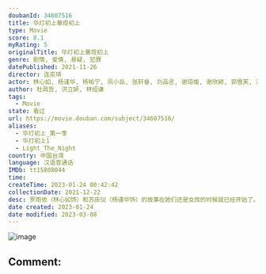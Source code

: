 ```yaml
---
doubanId: 34607516
title: 华灯初上華燈初上
type: Movie
score: 8.1
myRating: 5
originalTitle: 华灯初上華燈初上
genre: 剧情, 爱情, 悬疑, 犯罪
datePublished: 2021-11-26
director: 连奕琦
actor: 林心如, 杨谨华, 杨祐宁, 凤小岳, 张轩睿, 刘品言, 谢琼煖, 谢欣颖, 郭雪芙, 江宜蓉, 胡玮杰, 章广辰, 谢雨芝, 刘敬, 霍建华, 郑元畅, 王柏杰, 修杰楷, 李李仁, 加贺美智久, 屈中恒, 林𬀩恒, 任容萱, 许光汉, 沈孟生, 王月, 温升豪, 蔡君茹, 马念先, 海裕芬, 钟承翰, 陈博正, 范瑞君, 林哲熹, 宋柏纬, 应采灵, 北村丰晴, 郭文颐, 吴昆达, 林柏宏, 王渝萱, 林禹, 朱宥丞
author: 杜政哲, 洪立妍, 林绍谦
tags:
  - Movie
state: 看过
url: https://movie.douban.com/subject/34607516/
aliases:
  - 华灯初上_第一季
  - 华灯初上1
  - Light_The_Night
country: 中国台湾
language: 汉语普通话
IMDb: tt15808044
time: 
createTime: 2023-01-24 00:42:42
collectionDate: 2021-12-22
desc: 罗雨侬（林心如饰）和苏庆仪（杨谨华饰）的故事在她们还是女孩的时候就已经开始了。生长背景与个性天差地别的两人，命运却将她们紧紧绑在一起她们合力顶下一间在林森北路条通的酒店“光”。原本以为这家店将...
date created: 2023-01-24
date modified: 2023-03-08
---
```


![image](p2674746675.jpg)

Comment:
---
